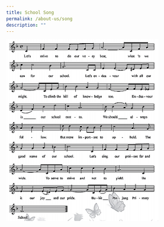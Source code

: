 ```yaml
---
title: School Song
permalink: /about-us/song
description: ""
---
```

![](/images/School%20Song.png)
